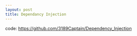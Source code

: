 ```yaml
---
layout: post
title: Dependancy Injection
---
```


code: https://github.com/3189Captain/Dependency_Injection